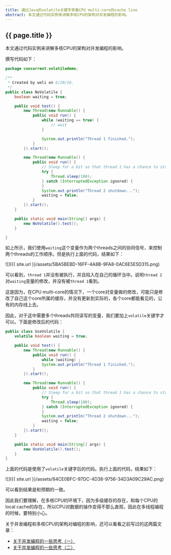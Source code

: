 ```yaml
---
title: 通过Java的volatile关键字来看CPU multi-core的cache line
abstract: 本文通过代码实例来讲解多核CPU的架构对并发编程的影响。
---
```


## {{ page.title }}

本文通过代码实例来讲解多核CPU的架构对并发编程的影响。

撰写代码如下：

```java
package concurrent.volatiledemo;

/**
 * Created by weli on 6/20/16.
 */
public class NoVolatile {
    boolean waiting = true;

    public void test() {
        new Thread(new Runnable() {
            public void run() {
                while (waiting == true) {
                    // wait
                }

                System.out.println("Thread 1 finished.");
            }
        }).start();

        new Thread(new Runnable() {
            public void run() {
                // Sleep for a bit so that thread 1 has a chance to start
                try {
                    Thread.sleep(100);
                } catch (InterruptedException ignored) {
                }
                System.out.println("Thread 2 shutdown...");
                waiting = false;
            }
        }).start();
    }

    public static void main(String[] args) {
        new NoVolatile().test();
    }

}
```

如上所示，我们使用`waiting`这个变量作为两个threads之间的协同信号，来控制两个threads的工作顺序。但是执行上面的代码，结果如下：

![]({{ site.url }}/assets/5BA5BEBD-16FF-4A8B-9FA8-0AC6E5E5D315.png)

可以看到，`thread 1`并没有被执行，并且陷入在自己的循环当中。说明`thread 2`对`waiting`变量的修改，并没有被`thread 1`看到。

这是因为，在CPU multi-core的情况下，一个core对变量做的修改，可能只是修改了自己这个core所属的缓存，并没有更新到实际的，各个core都能看见的，公有的内存线上去。

因此，对于这中需要多个threads共同读写的变量，我们要加上`volatile`关键字才可以。下面是修改后的代码：

```java
public class UseVolatile {
    volatile boolean waiting = true;

    public void test() {
        new Thread(new Runnable() {
            public void run() {
                while (waiting) ;
                System.out.println("Thread 1 finished.");
            }
        }).start();

        new Thread(new Runnable() {
            public void run() {
                // Sleep for a bit so that thread 1 has a chance to start
                try {
                    Thread.sleep(100);
                } catch (InterruptedException ignored) {
                }
                System.out.println("Thread 2 shutdown...");
                waiting = false;
            }
        }).start();
    }

    public static void main(String[] args) {
        new UseVolatile().test();
    }
}
```

上面的代码是使用了`volatile`关键字后的代码。执行上面的代码，结果如下：

![]({{ site.url }}/assets/64CE0BFC-97DC-4D38-9756-34D3A09C29AC.png)

可以看到结果是和预期的一致。

因此我们要理解，在多核CPU的环境下，因为多级缓存的存在，和每个CPU的local cache的存在，所以CPU对数据的操作变得不那么直观，因此在多线程编程的时候，要特别小心。

关于并发编程和多核CPU的架构对编程的影响，还可以看看之前写过的这两篇文章：

- [关于并发编程的一些思考（一）](http://weinan.io/2017/12/21/concurrency.html)
- [关于并发编程的一些思考（二）](http://weinan.io/2017/12/22/concurrency.html)